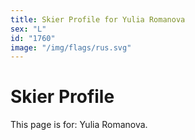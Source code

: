 ```yaml
---
title: Skier Profile for Yulia Romanova
sex: "L"
id: "1760"
image: "/img/flags/rus.svg" 
---
```


# Skier Profile

This page is for: Yulia Romanova.
    